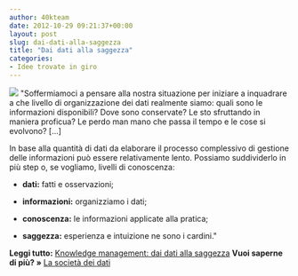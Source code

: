 ```yaml
---
author: 40kteam
date: 2012-10-29 09:21:37+00:00
layout: post
slug: dai-dati-alla-saggezza
title: "Dai dati alla saggezza"
categories:
- Idee trovate in giro
---
```


![](http://40k.it/wp-content/uploads/2012/10/km-300x168.gif) "Soffermiamoci a pensare alla nostra situazione per iniziare a inquadrare a che livello di organizzazione dei dati realmente siamo: quali sono le informazioni disponibili? Dove sono conservate? Le sto sfruttando in maniera proficua? Le perdo man mano che passa il tempo e le cose si evolvono? [...]

In base alla quantità di dati da elaborare il processo complessivo di gestione delle informazioni può essere relativamente lento. Possiamo suddividerlo in più step o, se vogliamo, livelli di conoscenza:



	
  * **dati:** fatti e osservazioni; 


  * **informazioni:** organizziamo i dati; 


  * **conoscenza:** le informazioni applicate alla pratica;  


  * **saggezza:** esperienza e intuizione ne sono i cardini." 



**Leggi tutto:** [Knowledge management: dai dati alla saggezza](http://www.techeconomy.it/2012/10/29/knowledge-management-dai-dati-alla-saggezza/)
**Vuoi saperne di più? »** [La società dei dati](http://40k.it/la-societa-dei-dati/)
